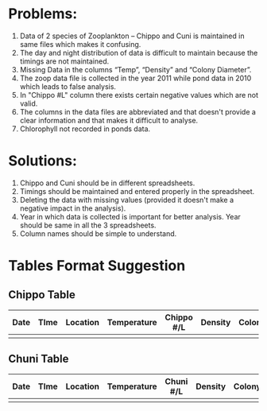 

# Problems:

1.	Data of 2 species of Zooplankton – Chippo and Cuni is maintained in same files which makes it confusing.
2.	The day and night distribution of data is difficult to maintain because the timings are not maintained.
3.	Missing Data in the columns “Temp”, “Density” and “Colony Diameter”.
4.	The zoop data file is collected in the year 2011 while pond data in 2010 which leads to false analysis.
5.	In "Chippo #L" column there exists certain negative values which are not valid.
6.	The columns in the data files are abbreviated and that doesn't provide a clear information and that makes it difficult to analyse. 
7.	Chlorophyll not recorded in ponds data.

# Solutions:

1. Chippo and Cuni should be in different spreadsheets.
2. Timings should be maintained and entered properly in the spreadsheet.
3. Deleting the data with missing values (provided it doesn't make a negative impact in the analysis).
4. Year in which data is collected is important for better analysis. Year should be same in all the 3 spreadsheets.
5. Column names should be simple to understand.

# Tables Format Suggestion

## Chippo Table

|  Date   | TIme   | Location   | Temperature    | Chippo #/L | Density   | ColonySize  | 
|---------|--------|------------|----------------|------------|-----------|-------------|
|         |        |            |                |            |           |             |


## Chuni Table

|  Date   | TIme   | Location   | Temperature    | Chuni #/L | Density   | ColonySize  | 
|---------|--------|------------|----------------|-----------|-----------|-------------|
|         |        |            |                |           |           |             |
